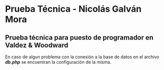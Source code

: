 # Prueba Técnica - Nicolás Galván Mora

## Prueba técnica para puesto de programador en Valdez & Woodward

En caso de algun problema con la conexión a la base de datos en el archivo ___db.php___ se encuentran la configuración de la misma.
